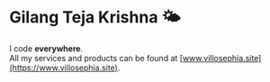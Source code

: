 # Gilang Teja Krishna 🌤️
I code **everywhere**.  
All my services and products can be found at [www.villosephia.site](https://www.villosephia.site).  

